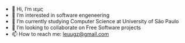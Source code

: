 - 👋 Hi, I’m ιεμς 
- 👀 I’m interested in software engeneering
- 🌱 I’m currently studying Computer Science at University of São Paulo
- 💞️ I’m looking to collaborate on Free Software projects
- 📫 How to reach me: leuugz@gmail.com

<!---
Leuug/Leuug is a ✨ special ✨ repository because its `README.md` (this file) appears on your GitHub profile.
You can click the Preview link to take a look at your changes.
--->

